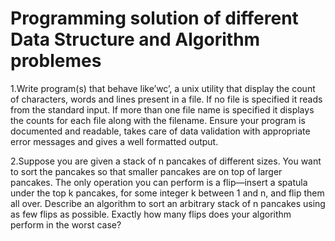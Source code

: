 # Programming solution of different Data Structure and Algorithm problemes

1.Write program(s) that behave like’wc’, a unix utility that display the count of characters, words and lines present in a file. If no file is specified it reads from the standard input. If more than one file name is specified it displays the counts for each file along with the filename. Ensure your program is documented and readable, takes care of data validation with appropriate error messages and gives a well formatted output.

2.Suppose you are given a stack of n pancakes of different sizes. You want to sort the pancakes so that smaller pancakes are on top of larger pancakes. The only operation you can perform is a flip—insert a spatula under the top k pancakes, for some integer k between 1 and n, and flip them all over. Describe an algorithm to sort an arbitrary stack of n pancakes using as few flips as possible. Exactly how many flips does your algorithm perform in the worst case? 
